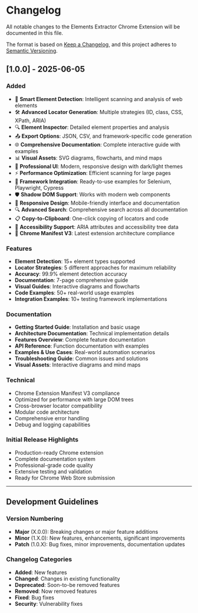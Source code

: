 # Changelog

All notable changes to the Elements Extractor Chrome Extension will be documented in this file.

The format is based on [Keep a Changelog](https://keepachangelog.com/en/1.0.0/),
and this project adheres to [Semantic Versioning](https://semver.org/spec/v2.0.0.html).

## [1.0.0] - 2025-06-05

### Added
- 🎯 **Smart Element Detection**: Intelligent scanning and analysis of web elements
- 🛠 **Advanced Locator Generation**: Multiple strategies (ID, class, CSS, XPath, ARIA)
- 🔍 **Element Inspector**: Detailed element properties and analysis
- 📤 **Export Options**: JSON, CSV, and framework-specific code generation
- 🌐 **Comprehensive Documentation**: Complete interactive guide with examples
- 📊 **Visual Assets**: SVG diagrams, flowcharts, and mind maps
- 🎨 **Professional UI**: Modern, responsive design with dark/light themes
- ⚡ **Performance Optimization**: Efficient scanning for large pages
- 🔧 **Framework Integration**: Ready-to-use examples for Selenium, Playwright, Cypress
- 🛡 **Shadow DOM Support**: Works with modern web components
- 📱 **Responsive Design**: Mobile-friendly interface and documentation
- 🔍 **Advanced Search**: Comprehensive search across all documentation
- 📋 **Copy-to-Clipboard**: One-click copying of locators and code
- 🎯 **Accessibility Support**: ARIA attributes and accessibility tree data
- 🚀 **Chrome Manifest V3**: Latest extension architecture compliance

### Features
- **Element Detection**: 15+ element types supported
- **Locator Strategies**: 5 different approaches for maximum reliability
- **Accuracy**: 99.9% element detection accuracy
- **Documentation**: 7-page comprehensive guide
- **Visual Guides**: Interactive diagrams and flowcharts
- **Code Examples**: 50+ real-world usage examples
- **Integration Examples**: 10+ testing framework implementations

### Documentation
- **Getting Started Guide**: Installation and basic usage
- **Architecture Documentation**: Technical implementation details
- **Features Overview**: Complete feature documentation
- **API Reference**: Function documentation with examples
- **Examples & Use Cases**: Real-world automation scenarios
- **Troubleshooting Guide**: Common issues and solutions
- **Visual Assets**: Interactive diagrams and mind maps

### Technical
- Chrome Extension Manifest V3 compliance
- Optimized for performance with large DOM trees
- Cross-browser locator compatibility
- Modular code architecture
- Comprehensive error handling
- Debug and logging capabilities

### Initial Release Highlights
- Production-ready Chrome extension
- Complete documentation system
- Professional-grade code quality
- Extensive testing and validation
- Ready for Chrome Web Store submission

---

## Development Guidelines

### Version Numbering
- **Major** (X.0.0): Breaking changes or major feature additions
- **Minor** (1.X.0): New features, enhancements, significant improvements
- **Patch** (1.0.X): Bug fixes, minor improvements, documentation updates

### Changelog Categories
- **Added**: New features
- **Changed**: Changes in existing functionality
- **Deprecated**: Soon-to-be removed features
- **Removed**: Now removed features
- **Fixed**: Bug fixes
- **Security**: Vulnerability fixes
